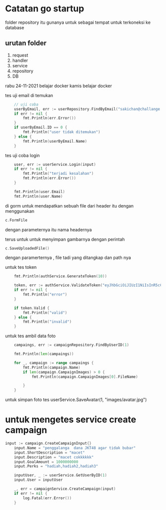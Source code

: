 # Catatan go startup


folder repository itu gunanya untuk sebagai tempat untuk terkoneksi ke database

## urutan folder 

1. request
2. handler
3. service 
4. repository
5. DB


rabu 24-11-2021 belajar docker
kamis belajar docker


tes uji email di temukan
```go
	// uji coba
	userByEmail, err := userRepository.FindByEmail("sakichan@challange.com")
	if err != nil {
		fmt.Println(err.Error())
	}
	if userByEmail.ID == 0 {
		fmt.Println("user tidak ditemukan")
	} else {
		fmt.Println(userByEmail.Name)
	}
```


tes uji coba login
```go
	user, err := userService.Login(input)
	if err != nil {
		fmt.Println("terjadi kesalahan")
		fmt.Println(err.Error())
	}

	fmt.Println(user.Email)
	fmt.Println(user.Name)
```

di gorm untuk mendapatkan sebuah file dari header itu dengan menggunakan 
```go
c.FormFile
```
dengan parameternya itu nama headernya

terus untuk untuk menyimpan gambarnya dengan perintah
```go
c.SaveUploadedFile()
```
dengan paramerternya , file tadi yang ditangkap dan path nya

untuk tes token
```go
	fmt.Println(authService.GenerateToken(10))

	token, err := authService.ValidateToken("eyJhbGciOiJIUzI1NiIsInR5cCI6IkpXVCJ9.eyJ1c2VyX2lkIjoxN30.9AhPIz7AyPWBJyk0sb6uFuN2QrPctGRr45n1l7jxaL4")
	if err != nil {
		fmt.Println("error")
	}

	if token.Valid {
		fmt.Println("valid")
	} else {
		fmt.Println("invalid")
	}
```
untuk tes ambil data foto
```go
	campaings, err := campaignRepository.FindByUserID(1)

	fmt.Println(len(campaings))

	for _, campaign := range campaings {
		fmt.Println(campaign.Name)
		if len(campaign.CampaignImages) > 0 {
			fmt.Println(campaign.CampaignImages[0].FileName)

		}
	}
```

untuk simpan foto tes
	userService.SaveAvatar(1, "images/avatar.jpg")

# untuk mengetes service create campaign 
``` go
input := campaign.CreateCampaignInput{}
	input.Name = "penggalanga  dana JKT48 agar tidak bubar"
	input.ShortDescription = "macet"
	input.Description = "macet cokkkkkk"
	input.GoalAmount = 1000000000
	input.Perks = "hadiah,hadiah2,hadiah3"

	inputUser, _ := userService.GetUserByID(1)
	input.User = inputUser

	_, err = campaignService.CreateCampaign(input)
	if err != nil {
		log.Fatal(err.Error())
	}
```